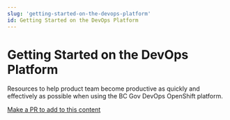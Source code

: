 ```yaml
---
slug: 'getting-started-on-the-devops-platform'
id: Getting Started on the DevOps Platform
---
```

# Getting Started on the DevOps Platform

Resources to help product team become productive as quickly and effectively as possible when using the BC Gov DevOps OpenShift platform.

[Make a PR to add to this content](https://github.com/bcgov/devhub-app-web/blob/master/web/topics/getting-started-on-the-devops-platform.md)
